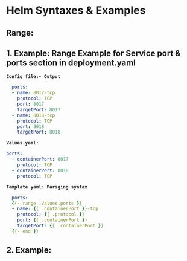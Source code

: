 # Helm Syntaxes & Examples

## Range:

## 1. Example: Range Example for Service port & ports section in deployment.yaml
**`Config file:- Output`**
````yaml
  ports:
  - name: 8017-tcp
    protocol: TCP
    port: 8017
    targetPort: 8017
  - name: 8018-tcp
    protocol: TCP
    port: 8018
    targetPort: 8018
````

**`Values.yaml:`**
````yaml
ports:
  - containerPort: 8017
    protocol: TCP
  - containerPort: 8018
    protocol: TCP
````

**`Template yaml: Parsging syntax`**
````yaml
  ports:
  {{- range .Values.ports }}
  - name: {{ .containerPort }}-tcp
    protocol: {{ .protocol }}
    port: {{ .containerPort }}
    targetPort: {{ .containerPort }}
  {{- end }}
````


## 2. Example:

